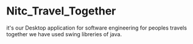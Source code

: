 # Nitc_Travel_Together
it's our Desktop application for software engineering for peoples travels together
we have used swing libreries of java.
